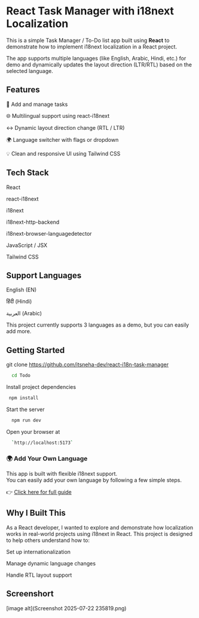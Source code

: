 
# React Task Manager with i18next Localization


This is a simple Task Manager / To-Do list app built using **React** to demonstrate how to implement i18next localization in a React project.

The app supports multiple languages (like English, Arabic, Hindi, etc.) for demo and dynamically updates the layout direction (LTR/RTL) based on the selected language.



## Features

📝 Add and manage tasks

🌐 Multilingual support using react-i18next

↔️ Dynamic layout direction change (RTL / LTR)

🌍 Language switcher with flags or dropdown

💡 Clean and responsive UI using Tailwind CSS


## Tech Stack

React

react-i18next

i18next

i18next-http-backend

i18next-browser-languagedetector

JavaScript / JSX

Tailwind CSS



## Support Languages

English (EN)

हिंदी (Hindi)

العربية (Arabic)

This project currently supports 3 languages as a demo, but you can easily add more.


## Getting Started

git clone https://github.com/itsneha-dev/react-i18n-task-manager

```bash
  cd Todo
```

Install project dependencies

```bash
 npm install
```

Start the server

```bash
  npm run dev
```
Open your browser at 

```bash
  `http://localhost:5173`
```

    
### 🌍 Add Your Own Language

This app is built with flexible i18next support.  
You can easily add your own language by following a few simple steps.

👉 [Click here for full guide](./docs/ADD_LANGUAGE.md)


##  Why I Built This

As a React developer, I wanted to explore and demonstrate how localization works in real-world projects using i18next in React. This project is designed to help others understand how to:

Set up internationalization

Manage dynamic language changes

Handle RTL layout support

## Screenshort

[image alt](Screenshot 2025-07-22 235819.png)

